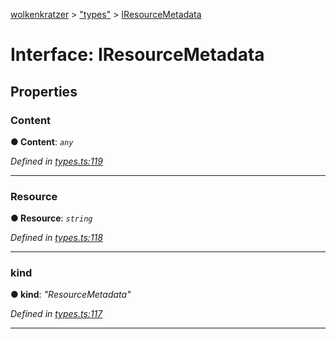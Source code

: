 [wolkenkratzer](../README.md) > ["types"](../modules/_types_.md) > [IResourceMetadata](../interfaces/_types_.iresourcemetadata.md)



# Interface: IResourceMetadata


## Properties
<a id="content"></a>

###  Content

**●  Content**:  *`any`* 

*Defined in [types.ts:119](https://github.com/arminhammer/wolkenkratzer/blob/77659cc/src/types.ts#L119)*





___

<a id="resource"></a>

###  Resource

**●  Resource**:  *`string`* 

*Defined in [types.ts:118](https://github.com/arminhammer/wolkenkratzer/blob/77659cc/src/types.ts#L118)*





___

<a id="kind"></a>

###  kind

**●  kind**:  *"ResourceMetadata"* 

*Defined in [types.ts:117](https://github.com/arminhammer/wolkenkratzer/blob/77659cc/src/types.ts#L117)*





___


